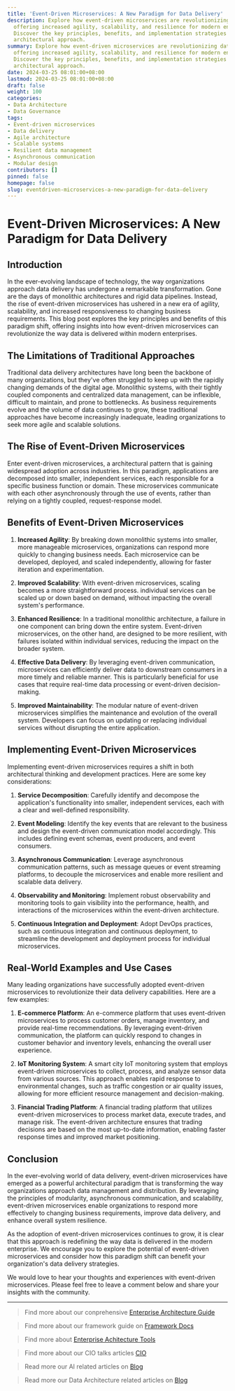 ```yaml
---
title: 'Event-Driven Microservices: A New Paradigm for Data Delivery'
description: Explore how event-driven microservices are revolutionizing data delivery,
  offering increased agility, scalability, and resilience for modern enterprises.
  Discover the key principles, benefits, and implementation strategies of this transformative
  architectural approach.
summary: Explore how event-driven microservices are revolutionizing data delivery,
  offering increased agility, scalability, and resilience for modern enterprises.
  Discover the key principles, benefits, and implementation strategies of this transformative
  architectural approach.
date: 2024-03-25 08:01:00+08:00
lastmod: 2024-03-25 08:01:00+08:00
draft: false
weight: 100
categories:
- Data Architecture
- Data Governance
tags:
- Event-driven microservices
- Data delivery
- Agile architecture
- Scalable systems
- Resilient data management
- Asynchronous communication
- Modular design
contributors: []
pinned: false
homepage: false
slug: eventdriven-microservices-a-new-paradigm-for-data-delivery
---
```



# Event-Driven Microservices: A New Paradigm for Data Delivery

## Introduction

In the ever-evolving landscape of technology, the way organizations approach data delivery has undergone a remarkable transformation. Gone are the days of monolithic architectures and rigid data pipelines. Instead, the rise of event-driven microservices has ushered in a new era of agility, scalability, and increased responsiveness to changing business requirements. This blog post explores the key principles and benefits of this paradigm shift, offering insights into how event-driven microservices can revolutionize the way data is delivered within modern enterprises.

## The Limitations of Traditional Approaches

Traditional data delivery architectures have long been the backbone of many organizations, but they've often struggled to keep up with the rapidly changing demands of the digital age. Monolithic systems, with their tightly coupled components and centralized data management, can be inflexible, difficult to maintain, and prone to bottlenecks. As business requirements evolve and the volume of data continues to grow, these traditional approaches have become increasingly inadequate, leading organizations to seek more agile and scalable solutions.

## The Rise of Event-Driven Microservices

Enter event-driven microservices, a architectural pattern that is gaining widespread adoption across industries. In this paradigm, applications are decomposed into smaller, independent services, each responsible for a specific business function or domain. These microservices communicate with each other asynchronously through the use of events, rather than relying on a tightly coupled, request-response model.

## Benefits of Event-Driven Microservices

1. **Increased Agility**: By breaking down monolithic systems into smaller, more manageable microservices, organizations can respond more quickly to changing business needs. Each microservice can be developed, deployed, and scaled independently, allowing for faster iteration and experimentation.

2. **Improved Scalability**: With event-driven microservices, scaling becomes a more straightforward process. individual services can be scaled up or down based on demand, without impacting the overall system's performance.

3. **Enhanced Resilience**: In a traditional monolithic architecture, a failure in one component can bring down the entire system. Event-driven microservices, on the other hand, are designed to be more resilient, with failures isolated within individual services, reducing the impact on the broader system.

4. **Effective Data Delivery**: By leveraging event-driven communication, microservices can efficiently deliver data to downstream consumers in a more timely and reliable manner. This is particularly beneficial for use cases that require real-time data processing or event-driven decision-making.

5. **Improved Maintainability**: The modular nature of event-driven microservices simplifies the maintenance and evolution of the overall system. Developers can focus on updating or replacing individual services without disrupting the entire application.

## Implementing Event-Driven Microservices

Implementing event-driven microservices requires a shift in both architectural thinking and development practices. Here are some key considerations:

1. **Service Decomposition**: Carefully identify and decompose the application's functionality into smaller, independent services, each with a clear and well-defined responsibility.

2. **Event Modeling**: Identify the key events that are relevant to the business and design the event-driven communication model accordingly. This includes defining event schemas, event producers, and event consumers.

3. **Asynchronous Communication**: Leverage asynchronous communication patterns, such as message queues or event streaming platforms, to decouple the microservices and enable more resilient and scalable data delivery.

4. **Observability and Monitoring**: Implement robust observability and monitoring tools to gain visibility into the performance, health, and interactions of the microservices within the event-driven architecture.

5. **Continuous Integration and Deployment**: Adopt DevOps practices, such as continuous integration and continuous deployment, to streamline the development and deployment process for individual microservices.

## Real-World Examples and Use Cases

Many leading organizations have successfully adopted event-driven microservices to revolutionize their data delivery capabilities. Here are a few examples:

1. **E-commerce Platform**: An e-commerce platform that uses event-driven microservices to process customer orders, manage inventory, and provide real-time recommendations. By leveraging event-driven communication, the platform can quickly respond to changes in customer behavior and inventory levels, enhancing the overall user experience.

2. **IoT Monitoring System**: A smart city IoT monitoring system that employs event-driven microservices to collect, process, and analyze sensor data from various sources. This approach enables rapid response to environmental changes, such as traffic congestion or air quality issues, allowing for more efficient resource management and decision-making.

3. **Financial Trading Platform**: A financial trading platform that utilizes event-driven microservices to process market data, execute trades, and manage risk. The event-driven architecture ensures that trading decisions are based on the most up-to-date information, enabling faster response times and improved market positioning.

## Conclusion

In the ever-evolving world of data delivery, event-driven microservices have emerged as a powerful architectural paradigm that is transforming the way organizations approach data management and distribution. By leveraging the principles of modularity, asynchronous communication, and scalability, event-driven microservices enable organizations to respond more effectively to changing business requirements, improve data delivery, and enhance overall system resilience.

As the adoption of event-driven microservices continues to grow, it is clear that this approach is redefining the way data is delivered in the modern enterprise. We encourage you to explore the potential of event-driven microservices and consider how this paradigm shift can benefit your organization's data delivery strategies.

We would love to hear your thoughts and experiences with event-driven microservices. Please feel free to leave a comment below and share your insights with the community.

---

> Find more about our conprehensive [Enterprise Architecture Guide](/docs/ultimate-guides/chapter-1.1-introduction-of-enterprise-architecture/)

> Find more about our framework guide on [Framework Docs](/docs/frameworks/)

> Find more about [Enterprise Achitecture Tools](/docs/software-tools/)

> Find more about our CIO talks articles [CIO](/tags/cio/)

> Read more our AI related articles on [Blog](/tags/artificial-intelligence/)

> Read more our Data Architecture related articles on [Blog](/tags/data-architecture/)
